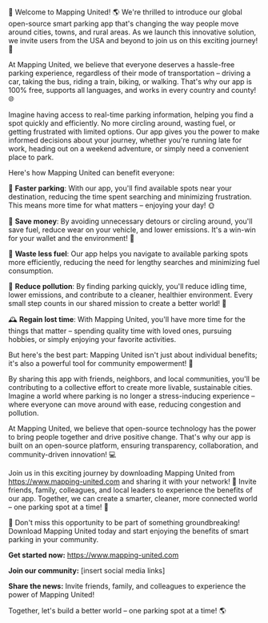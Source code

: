 🎉 Welcome to Mapping United! 🌎 We're thrilled to introduce our global open-source smart parking app that's changing the way people move around cities, towns, and rural areas. As we launch this innovative solution, we invite users from the USA and beyond to join us on this exciting journey! 🚀

At Mapping United, we believe that everyone deserves a hassle-free parking experience, regardless of their mode of transportation – driving a car, taking the bus, riding a train, biking, or walking. That's why our app is 100% free, supports all languages, and works in every country and county! 🌐

Imagine having access to real-time parking information, helping you find a spot quickly and efficiently. No more circling around, wasting fuel, or getting frustrated with limited options. Our app gives you the power to make informed decisions about your journey, whether you're running late for work, heading out on a weekend adventure, or simply need a convenient place to park.

Here's how Mapping United can benefit everyone:

🚗 **Faster parking**: With our app, you'll find available spots near your destination, reducing the time spent searching and minimizing frustration. This means more time for what matters – enjoying your day! 🌞

💸 **Save money**: By avoiding unnecessary detours or circling around, you'll save fuel, reduce wear on your vehicle, and lower emissions. It's a win-win for your wallet and the environment! 🌟

🔋 **Waste less fuel**: Our app helps you navigate to available parking spots more efficiently, reducing the need for lengthy searches and minimizing fuel consumption.

💨 **Reduce pollution**: By finding parking quickly, you'll reduce idling time, lower emissions, and contribute to a cleaner, healthier environment. Every small step counts in our shared mission to create a better world! 🌿

🕰️ **Regain lost time**: With Mapping United, you'll have more time for the things that matter – spending quality time with loved ones, pursuing hobbies, or simply enjoying your favorite activities.

But here's the best part: Mapping United isn't just about individual benefits; it's also a powerful tool for community empowerment! 🌟

By sharing this app with friends, neighbors, and local communities, you'll be contributing to a collective effort to create more livable, sustainable cities. Imagine a world where parking is no longer a stress-inducing experience – where everyone can move around with ease, reducing congestion and pollution.

At Mapping United, we believe that open-source technology has the power to bring people together and drive positive change. That's why our app is built on an open-source platform, ensuring transparency, collaboration, and community-driven innovation! 💻

Join us in this exciting journey by downloading Mapping United from https://www.mapping-united.com and sharing it with your network! 📲 Invite friends, family, colleagues, and local leaders to experience the benefits of our app. Together, we can create a smarter, cleaner, more connected world – one parking spot at a time! 🌟

🎉 Don't miss this opportunity to be part of something groundbreaking! Download Mapping United today and start enjoying the benefits of smart parking in your community.

**Get started now:** https://www.mapping-united.com

**Join our community:** [insert social media links]

**Share the news:** Invite friends, family, and colleagues to experience the power of Mapping United!

Together, let's build a better world – one parking spot at a time! 🌎